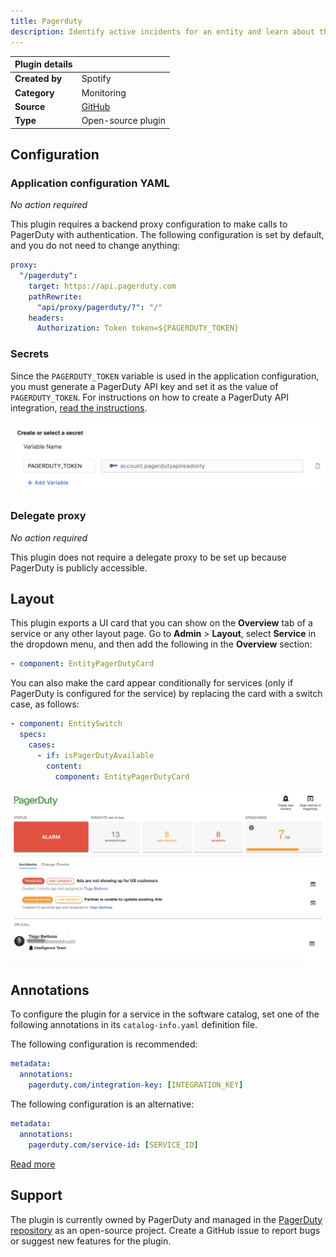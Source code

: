 ```yaml
---
title: Pagerduty
description: Identify active incidents for an entity and learn about the escalation policy.
---
```


| Plugin details |                                                                                |
| -------------- | ------------------------------------------------------------------------------ |
| **Created by** | Spotify                                                                        |
| **Category**   | Monitoring                                                                     |
| **Source**     | [GitHub](https://github.com/PagerDuty/backstage-plugin) |
| **Type**       | Open-source plugin                                                             |

## Configuration

### Application configuration YAML

_No action required_

This plugin requires a backend proxy configuration to make calls to PagerDuty with authentication. The following configuration is set by default, and you do not need to change anything:

```yaml
proxy:
  "/pagerduty":
    target: https://api.pagerduty.com
    pathRewrite:
      "api/proxy/pagerduty/?": "/"
    headers:
      Authorization: Token token=${PAGERDUTY_TOKEN}
```

### Secrets

Since the `PAGERDUTY_TOKEN` variable is used in the application configuration, you must generate a PagerDuty API key and set it as the value of `PAGERDUTY_TOKEN`. For instructions on how to create a PagerDuty API integration, [read the instructions](https://pagerduty.github.io/backstage-plugin-docs/getting-started/pagerduty/#generate-a-general-access-rest-api-token).

![](./static/pagerduty-secret.png)

### Delegate proxy

_No action required_

This plugin does not require a delegate proxy to be set up because PagerDuty is publicly accessible.

## Layout

This plugin exports a UI card that you can show on the **Overview** tab of a service or any other layout page. Go to **Admin** > **Layout**, select **Service** in the dropdown menu, and then add the following in the **Overview** section:

```yaml
- component: EntityPagerDutyCard
```

You can also make the card appear conditionally for services (only if PagerDuty is configured for the service) by replacing the card with a switch case, as follows:

```yaml
- component: EntitySwitch
  specs:
    cases:
      - if: isPagerDutyAvailable
        content:
          component: EntityPagerDutyCard
```

![](./static/list-incidents.png)

## Annotations

To configure the plugin for a service in the software catalog, set one of the following annotations in its `catalog-info.yaml` definition file.

The following configuration is recommended:

```yaml
metadata:
  annotations:
    pagerduty.com/integration-key: [INTEGRATION_KEY]
```

The following configuration is an alternative:

```yaml
metadata:
  annotations:
    pagerduty.com/service-id: [SERVICE_ID]
```

[Read more](https://pagerduty.github.io/backstage-plugin-docs/getting-started/backstage/#annotating-entities)

## Support

The plugin is currently owned by PagerDuty and managed in the [PagerDuty repository](https://github.com/PagerDuty/backstage-plugin) as an open-source project. Create a GitHub issue to report bugs or suggest new features for the plugin.
